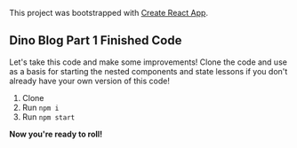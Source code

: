 This project was bootstrapped with [Create React App](https://github.com/facebook/create-react-app).

## Dino Blog Part 1 Finished Code

Let's take this code and make some improvements! Clone the code and use as a basis for starting the nested components and state lessons if you don't already have your own version of this code!

1. Clone
1. Run `npm i`
1. Run `npm start`

**Now you're ready to roll!**